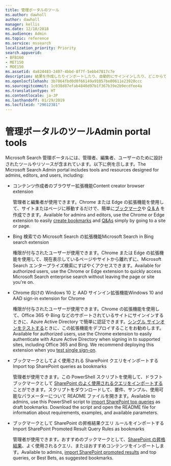 ```yaml
---
title: 管理ポータルのツール
ms.author: dawholl
author: dawholl
manager: kellis
ms.date: 12/18/2018
ms.audience: Admin
ms.topic: reference
ms.service: mssearch
localization_priority: Priority
search.appverid:
- BFB160
- MET150
- MOE150
ms.assetid: 4a824483-2407-4bbd-8f7f-5ebb47817c7e
description: 結果を作成したりインポートしたり、自動的にサインインしたり、どこからでも検索したりできるようにする Microsoft Search ツールの概要
ms.openlocfilehash: 3b7064fbd0d8f66149a91057be00611e23928ccc
ms.sourcegitcommit: 1c038d87efab4840d97b1f367b39e2b9ecdfee4a
ms.translationtype: HT
ms.contentlocale: ja-JP
ms.lasthandoff: 01/29/2019
ms.locfileid: "29612381"
---
```

# <a name="admin-portal-tools"></a><span data-ttu-id="9c941-103">管理ポータルのツール</span><span class="sxs-lookup"><span data-stu-id="9c941-103">Admin portal tools</span></span>

<span data-ttu-id="9c941-104">Microsoft Search 管理ポータルには、管理者、編集者、ユーザーのために設計されたツールやリソースが含まれています。以下に例を示します。</span><span class="sxs-lookup"><span data-stu-id="9c941-104">The Microsoft Search Admin portal includes tools and resources designed for admins, editors, and users, including:</span></span>
  
- <span data-ttu-id="9c941-105">コンテンツ作成者のブラウザー拡張機能</span><span class="sxs-lookup"><span data-stu-id="9c941-105">Content creator browser extension</span></span>
    
    <span data-ttu-id="9c941-106">管理者と編集者が使用できます。Chrome または Edge の拡張機能を使用して、サイトまたはページに移動するだけで、簡単に[ブックマーク](create-bookmarks.md)や [Q & A](create-qas.md) を作成できます。</span><span class="sxs-lookup"><span data-stu-id="9c941-106">Available for admins and editors, use the Chrome or Edge extension to easily [create bookmarks](create-bookmarks.md) and [Q&As](create-qas.md) simply by going to a site or page.</span></span> 
    
- <span data-ttu-id="9c941-107">Bing 検索での Microsoft Search の拡張機能</span><span class="sxs-lookup"><span data-stu-id="9c941-107">Microsoft Search in Bing search extension</span></span>
    
    <span data-ttu-id="9c941-108">権限が付与されたユーザーが使用できます。Chrome または Edge の拡張機能を使用して、現在表示しているページやサイトから離れずに、Microsoft Search エンタープライズ検索にすばやくアクセスできます。</span><span class="sxs-lookup"><span data-stu-id="9c941-108">Available for authorized users, use the Chrome or Edge extension to quickly access Microsoft Search enterprise search without leaving the page or site you're on.</span></span>
    
- <span data-ttu-id="9c941-109">Chrome 向けの Windows 10 と AAD サインイン拡張機能</span><span class="sxs-lookup"><span data-stu-id="9c941-109">Windows 10 and AAD sign-in extension for Chrome</span></span>
    
    <span data-ttu-id="9c941-p101">権限が付与されたユーザーが使用できます。Chrome の拡張機能を使用して、Office 365 や Bing などのサポートされているサイトにサインインするときに、Azure Active Directory で簡単に認証できます。[シングル サインオンをテストする](test-single-sign-on.md)ときに、この拡張機能をデプロイすることをお勧めします。</span><span class="sxs-lookup"><span data-stu-id="9c941-p101">Available for authorized users, use the Chrome extension to easily authenticate with Azure Active Directory when signing in to supported sites, including Office 365 and Bing. We recommend deploying this extension when you [test single sign-on](test-single-sign-on.md).</span></span>
    
- <span data-ttu-id="9c941-112">ブックマークとしてよく使用される SharePoint クエリをインポートする</span><span class="sxs-lookup"><span data-stu-id="9c941-112">Import top SharePoint queries as bookmarks</span></span>
    
    <span data-ttu-id="9c941-p102">管理者が使用できます。この PowerShell スクリプトを使用して、ドラフト ブックマークとして [SharePoint のよく使用されるクエリをインポートする](import-sharepoint-promoted-results-and-top-queries.md)ことができます。スクリプトをダウンロードして、要件、サンプル、使用可能なパラメーターについて README ファイルを開きます。</span><span class="sxs-lookup"><span data-stu-id="9c941-p102">Available to admins, use this PowerShell script to [import SharePoint top queries](import-sharepoint-promoted-results-and-top-queries.md) as draft bookmarks. Download the script and open the README file for information about requirements, examples, and available parameters.</span></span> 
    
- <span data-ttu-id="9c941-115">ブックマークとして SharePoint の昇格結果クエリ ルールをインポートする</span><span class="sxs-lookup"><span data-stu-id="9c941-115">Import SharePoint Promoted Result Query Rules as bookmarks</span></span>
    
    <span data-ttu-id="9c941-116">管理者が使用できます。おすすめのブックマークとして、[SharePoint の昇格結果](import-sharepoint-promoted-results-and-top-queries.md)、よく使用されるクエリ、またはおすすめコンテンツをインポートします。</span><span class="sxs-lookup"><span data-stu-id="9c941-116">Available to admins, [import SharePoint promoted results](import-sharepoint-promoted-results-and-top-queries.md) and top queries, or Best Bets, as suggested bookmarks.</span></span> 

  

